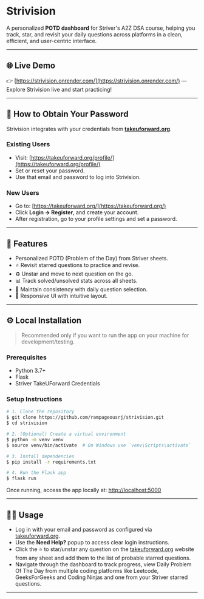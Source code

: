 # Strivision

A personalized **POTD dashboard** for Striver's A2Z DSA course, helping you track, star, and revisit your daily questions across platforms in a clean, efficient, and user-centric interface.

---

## 🌐 Live Demo

👉 [https://strivision.onrender.com/](https://strivision.onrender.com/) — Explore Strivision live and start practicing!

---

## 🔐 How to Obtain Your Password

Strivision integrates with your credentials from **[takeuforward.org](https://takeuforward.org/)**.

### Existing Users

-  Visit: [https://takeuforward.org/profile/](https://takeuforward.org/profile/)
- Set or reset your password.
- Use that email and password to log into Strivision.

### New Users

- Go to: [https://takeuforward.org/](https://takeuforward.org/)
- Click **Login → Register**, and create your account.
- After registration, go to your profile settings and set a password.

---

## 📌 Features

* Personalized POTD (Problem of the Day) from Striver sheets.
* ⭐ Revisit starred questions to practice and revise.
* ♻️ Unstar and move to next question on the go.
* 📊 Track solved/unsolved stats across all sheets.
* 📅 Maintain consistency with daily question selection.
* 📱 Responsive UI with intuitive layout.


---

## ⚙️ Local Installation

> Recommended only if you want to run the app on your machine for development/testing.

### Prerequisites

* Python 3.7+
* Flask
* Striver TakeUForward Credentials

### Setup Instructions

```bash
# 1. Clone the repository
$ git clone https://github.com/rampageousrj/strivision.git
$ cd strivision

# 2. (Optional) Create a virtual environment
$ python -m venv venv
$ source venv/bin/activate  # On Windows use `venv\Scripts\activate`

# 3. Install dependencies
$ pip install -r requirements.txt

# 4. Run the Flask app
$ flask run
```

Once running, access the app locally at: [http://localhost:5000](http://localhost:5000)

---

## 🧑‍💻 Usage

* Log in with your email and password as configured via [takeuforward.org](https://takeyouforward.org).
* Use the **Need Help?** popup to access clear login instructions.
* Click the ⭐ to star/unstar any question on the [takeuforward.org](https://takeyouforward.org) website from any sheet and add them to the list of probable starred questions.
* Navigate through the dashboard to track progress, view Daily Problem Of The Day from multiple coding platforms like Leetcode, GeeksForGeeks and Coding Ninjas and one from your Striver starred questions.

---
